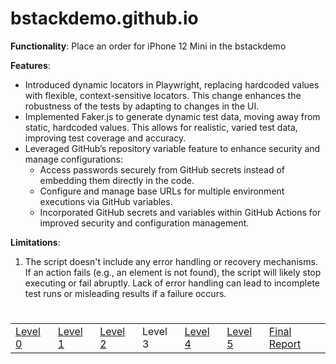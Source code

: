 # bstackdemo.github.io

**Functionality**: Place an order for iPhone 12 Mini in the bstackdemo

**Features**:
- Introduced dynamic locators in Playwright, replacing hardcoded values with flexible, context-sensitive locators. This change enhances the robustness of the tests by adapting to changes in the UI.
- Implemented Faker.js to generate dynamic test data, moving away from static, hardcoded values. This allows for realistic, varied test data, improving test coverage and accuracy.
- Leveraged GitHub’s repository variable feature to enhance security and manage configurations:
  -   Access passwords securely from GitHub secrets instead of embedding them directly in the code.
  -   Configure and manage base URLs for multiple environment executions via GitHub variables.
  -   Incorporated GitHub secrets and variables within GitHub Actions for improved security and configuration management.


**Limitations**:

1. The script doesn't include any error handling or recovery mechanisms. If an action fails (e.g., an element is not found), the script will likely stop executing or fail abruptly. Lack of error handling can lead to incomplete test runs or misleading results if a failure occurs.
#
<table>
  <tr>
    <td><a href="https://github.com/Cerosh/bstackdemo.github.io/tree/level.0">Level 0</a></td>
    <td><a href="https://github.com/Cerosh/bstackdemo.github.io/tree/level.1">Level 1</a></td>
    <td><a href="https://github.com/Cerosh/bstackdemo.github.io/tree/level.2">Level 2</a></td>
    <td>Level 3</td>
    <td><a href="https://github.com/Cerosh/bstackdemo.github.io/tree/level.4">Level 4</a></td>
    <td><a href="https://github.com/Cerosh/bstackdemo.github.io/tree/level.5">Level 5</a></td>
    <td><a href="https://Cerosh.github.io/bstackdemo.github.io">Final Report</a></td>
  </tr>
</table>
